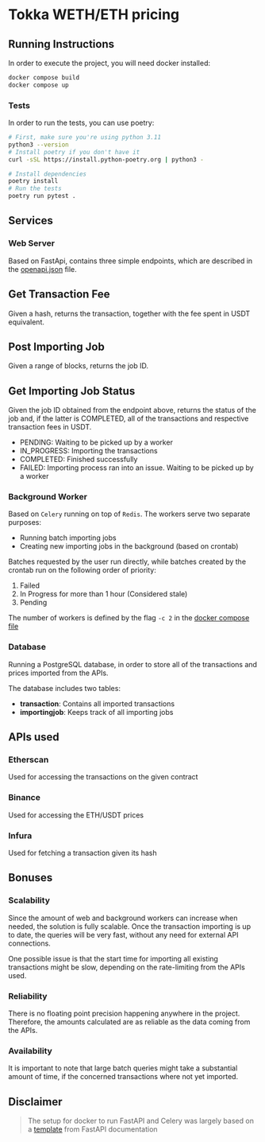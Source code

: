 # Tokka WETH/ETH pricing

## Running Instructions

In order to execute the project, you will need docker installed:

```bash
docker compose build
docker compose up
```

### Tests

In order to run the tests, you can use poetry:

```bash
# First, make sure you're using python 3.11
python3 --version
# Install poetry if you don't have it
curl -sSL https://install.python-poetry.org | python3 -

# Install dependencies
poetry install
# Run the tests
poetry run pytest .
```

## Services

### Web Server

Based on FastApi, contains three simple endpoints, which are described in the [openapi.json](openapi.json) file.

## Get Transaction Fee

Given a hash, returns the transaction, together with the fee spent in USDT equivalent.

## Post Importing Job

Given a range of blocks, returns the job ID.

## Get Importing Job Status

Given the job ID obtained from the endpoint above, returns the status of the job and, if the latter is COMPLETED, all of the transactions and respective transaction fees in USDT.

- PENDING: Waiting to be picked up by a worker
- IN_PROGRESS: Importing the transactions
- COMPLETED: Finished successfully
- FAILED: Importing process ran into an issue. Waiting to be picked up by a worker

### Background Worker

Based on `Celery` running on top of `Redis`. The workers serve two separate purposes:

- Running batch importing jobs
- Creating new importing jobs in the background (based on crontab)

Batches requested by the user run directly, while batches created by the crontab run on the following order of priority:

1.  Failed
2.  In Progress for more than 1 hour (Considered stale)
3.  Pending

The number of workers is defined by the flag `-c 2` in the [docker compose file](docker-compose.yml)

### Database

Running a PostgreSQL database, in order to store all of the transactions and prices imported from the APIs.

The database includes two tables:

- **transaction**: Contains all imported transactions
- **importingjob**: Keeps track of all importing jobs

## APIs used

### Etherscan

Used for accessing the transactions on the given contract

### Binance

Used for accessing the ETH/USDT prices

### Infura

Used for fetching a transaction given its hash

## Bonuses

### Scalability

Since the amount of web and background workers can increase when needed, the solution is fully scalable. Once the transaction importing is up to date, the queries will be very fast, without any need for external API connections.

One possible issue is that the start time for importing all existing transactions might be slow, depending on the rate-limiting from the APIs used.

### Reliability

There is no floating point precision happening anywhere in the project. Therefore, the amounts calculated are as reliable as the data coming from the APIs.

### Availability

It is important to note that large batch queries might take a substantial amount of time, if the concerned transactions where not yet imported.

## Disclaimer

> The setup for docker to run FastAPI and Celery was largely based on a [template](https://github.com/tiangolo/full-stack-fastapi-postgresql)
> from FastAPI documentation
